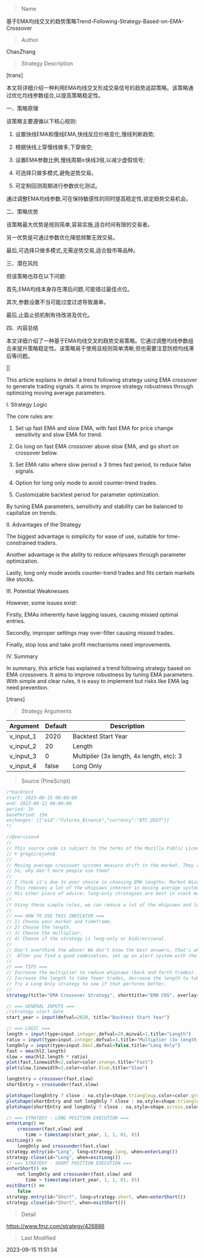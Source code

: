 
> Name

基于EMA均线交叉的趋势策略Trend-Following-Strategy-Based-on-EMA-Crossover

> Author

ChaoZhang

> Strategy Description


[trans]

本文将详细介绍一种利用EMA均线交叉形成交易信号的趋势追踪策略。该策略通过优化均线参数组合,以提高策略稳定性。

一、策略原理

该策略主要遵循以下核心规则:

1. 设置快线EMA和慢线EMA,快线反应价格变化,慢线判断趋势;

2. 根据快线上穿慢线做多,下穿做空;

3. 设置EMA参数比例,慢线周期≥快线3倍,以减少虚假信号;

4. 可选择只做多模式,避免逆势交易。

5. 可定制回测周期进行参数优化测试。

通过调整EMA均线参数,可在保持敏感性的同时提高稳定性,锁定趋势交易机会。

二、策略优势

该策略最大优势是规则简单,容易实施,适合时间有限的交易者。

另一优势是可通过参数优化降低频繁无效交易。

最后,可选择只做多模式,无需逆势交易,适合股市等品种。

三、潜在风险 

但该策略也存在以下问题:

首先,EMA均线本身存在滞后问题,可能错过最佳点位。

其次,参数设置不当可能过度过滤导致漏单。

最后,止盈止损机制有待改进及优化。

四、内容总结

本文详细介绍了一种基于EMA均线交叉的趋势交易策略。它通过调整均线参数组合来提升策略稳定性。该策略易于使用且规则简单清晰,但也需要注意防控均线滞后等问题。

||

This article explains in detail a trend following strategy using EMA crossover to generate trading signals. It aims to improve strategy robustness through optimizing moving average parameters.

I. Strategy Logic

The core rules are:

1. Set up fast EMA and slow EMA, with fast EMA for price change sensitivity and slow EMA for trend.

2. Go long on fast EMA crossover above slow EMA, and go short on crossover below.

3. Set EMA ratio where slow period ≥ 3 times fast period, to reduce false signals. 

4. Option for long only mode to avoid counter-trend trades.

5. Customizable backtest period for parameter optimization.

By tuning EMA parameters, sensitivity and stability can be balanced to capitalize on trends.

II. Advantages of the Strategy

The biggest advantage is simplicity for ease of use, suitable for time-constrained traders.

Another advantage is the ability to reduce whipsaws through parameter optimization.

Lastly, long only mode avoids counter-trend trades and fits certain markets like stocks.

III. Potential Weaknesses

However, some issues exist:

Firstly, EMAs inherently have lagging issues, causing missed optimal entries.

Secondly, improper settings may over-filter causing missed trades. 

Finally, stop loss and take profit mechanisms need improvements.

IV. Summary

In summary, this article has explained a trend following strategy based on EMA crossovers. It aims to improve robustness by tuning EMA parameters. With simple and clear rules, it is easy to implement but risks like EMA lag need prevention.

[/trans]

> Strategy Arguments



|Argument|Default|Description|
|----|----|----|
|v_input_1|2020|Backtest Start Year|
|v_input_2|20|Length|
|v_input_3|0|Multiplier (3x length, 4x length, etc): 3|4|5|6|7|8|9|10|
|v_input_4|false|Long Only|


> Source (PineScript)

``` javascript
/*backtest
start: 2023-08-15 00:00:00
end: 2023-09-12 00:00:00
period: 1h
basePeriod: 15m
exchanges: [{"eid":"Futures_Binance","currency":"BTC_USDT"}]
*/

//@version=4
// 
// This source code is subject to the terms of the Mozilla Public License 2.0 at https://mozilla.org/MPL/2.0/
// © gregoirejohnb
//
// Moving average crossover systems measure drift in the market. They are great strategies for time-limited people.
// So, why don't more people use them?
// 
// I think it's due to poor choice in choosing EMA lengths: Market Wizard Ed Seykota has a guideline for moving average crossovers: the slow line should be at least 3x the fast line.
// This removes a lot of the whipsaws inherent in moving average systems, which means greater profitability.
// His other piece of advice: long-only strategies are best in stock markets where there's a lot more upside potential.
//
// Using these simple rules, we can reduce a lot of the whipsaws and low profitability trades! This strategy was made so you can see for yourself before trading.
//
// === HOW TO USE THIS INDICATOR ===
// 1) Choose your market and timeframe.
// 2) Choose the length.
// 3) Choose the multiplier.
// 4) Choose if the strategy is long-only or bidirectional. 
//
// Don't overthink the above! We don't know the best answers, that's why this strategy exists! We're going to test and find out.
//  After you find a good combination, set up an alert system with the default Exponential Moving Average indicators provided by TradingView.
//
// === TIPS ===
// Increase the multiplier to reduce whipsaws (back and forth trades).
// Increase the length to take fewer trades, decrease the length to take more trades.
// Try a Long-Only strategy to see if that performs better.
//
strategy(title="EMA Crossover Strategy", shorttitle="EMA COS", overlay=true, pyramiding=0, default_qty_type=strategy.percent_of_equity, default_qty_value=10, currency=currency.USD,commission_type=strategy.commission.percent,commission_value=0.1)

// === GENERAL INPUTS ===
//strategy start date
start_year = input(defval=2020, title="Backtest Start Year")

// === LOGIC ===
length = input(type=input.integer,defval=20,minval=1,title="Length")
ratio = input(type=input.integer,defval=3,title="Multiplier (3x length, 4x length, etc)",options=[3,4,5,6,7,8,9,10])
longOnly = input(type=input.bool,defval=false,title="Long Only")
fast = ema(hl2,length)
slow = ema(hl2,length * ratio)
plot(fast,linewidth=2,color=color.orange,title="Fast")
plot(slow,linewidth=2,color=color.blue,title="Slow")

longEntry = crossover(fast,slow)
shortEntry = crossunder(fast,slow)

plotshape(longEntry ? close : na,style=shape.triangleup,color=color.green,location=location.belowbar,size=size.small,title="Long Triangle")
plotshape(shortEntry and not longOnly ? close : na,style=shape.triangledown,color=color.red,location=location.abovebar,size=size.small,title="Short Triangle")
plotshape(shortEntry and longOnly ? close : na,style=shape.xcross,color=color.black,location=location.abovebar,size=size.small,title="Exit Sign")

// === STRATEGY - LONG POSITION EXECUTION ===
enterLong() =>
    crossover(fast,slow) and 
       time > timestamp(start_year, 1, 1, 01, 01)
exitLong() =>
    longOnly and crossunder(fast,slow)
strategy.entry(id="Long", long=strategy.long, when=enterLong())
strategy.close(id="Long", when=exitLong())
// === STRATEGY - SHORT POSITION EXECUTION ===
enterShort() =>
    not longOnly and crossunder(fast,slow) and 
       time > timestamp(start_year, 1, 1, 01, 01)
exitShort() =>
    false
strategy.entry(id="Short", long=strategy.short, when=enterShort())
strategy.close(id="Short", when=exitShort())
```

> Detail

https://www.fmz.com/strategy/426886

> Last Modified

2023-09-15 11:51:34
